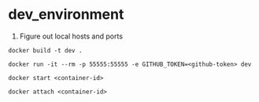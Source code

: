 # dev_environment


1. Figure out local hosts and ports

`docker build -t dev .`

`docker run -it --rm -p 55555:55555 -e GITHUB_TOKEN=<github-token> dev`

`docker start <container-id>`

`docker attach <container-id>`
